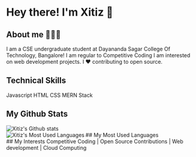 # Hey there! I'm Xitiz 👋

## About me 🙋🏻‍♂️
I am a CSE undergraduate student at Dayananda Sagar College Of Technology, Bangalore! I am regular to Competitive Coding I am interested  on web development projects.
I ❤ contributing to open source.

## Technical Skills
Javascript HTML CSS
 MERN Stack

## My Github Stats
<img align = "left" alt = "Xitiz's Github stats" src ="https://github-readme-stats.vercel.app/api?username=XitizVerma">        
<br/>
## My Most Used Languages
<img align = "left" alt = "Xitiz's Most Used Languages" src = "https://github-readme-stats.vercel.app/api/top-langs/?username=XitizVerma&count_private=true&show_icons=true&theme=radical">
<br/>
## My Interests
Competitive Coding | Open Source Contributions | Web development | Cloud Computing
